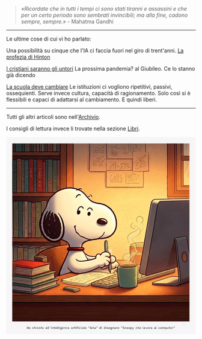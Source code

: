 > *«Ricordate che in tutti i tempi ci sono stati tiranni e assassini e che per un certo periodo sono sembrati invincibili; ma alla fine, cadono sempre, sempre.»* - Mahatma Gandhi

---

Le ultime cose di cui vi ho parlato:

Una possibilità su cinque che l'IA ci faccia fuori nel giro di trent'anni. [La profezia di Hinton](/articles/2025-01-08-ia-catastrofe.html)

[I cristiani saranno gli untori](/articles/2024-12-30-cristiani-untori.html) La prossima pandemia? al Giubileo. Ce lo stanno già dicendo

[La scuola deve cambiare](/articles/2024-12-16-sulla-scuola.html) Le istituzioni ci vogliono ripetitivi, passivi, ossequienti. Serve invece cultura, capacità di ragionamento. Solo così si è flessibili e capaci di adattarsi al cambiamento. E quindi liberi.

---

Tutti gli altri articoli sono nell'[Archivio](/pages/archivio.html).

I consigli di lettura invece li trovate nella sezione [Libri](/pages/libri.html).

![Snoopy che lavora al computer, un'immagine generata dall'intelligenza artificiale "Aria" integrata nel browser Opera](/img/snoopy-lavora-al-computer-aria-ai.jpg)
